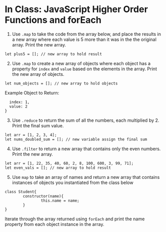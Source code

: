 # In Class: JavaScript Higher Order Functions and forEach

1. Use `.map` to take the code from the array below, and place the results in a new array where each value is 5 more than it was in the the original array. Print the new array.

```let arr = [1, 2, 3, 4];
let plus5 = []; // new array to hold result
```

2. Use `.map` to create a new array of objects where each object has a property for `index` and `value` based on the elements in the array. Print the new array of objects.

```let arr = [1, 2, 3, 4];
let num_objects = []; // new array to hold objects
```

Example Object to Return:

```{
  index: 1,
  value: 2
}

```

3. Use `.reduce` to return the sum of all the numbers, each multiplied by 2. Print the final sum value.

```
let arr = [1, 2, 3, 4];
let nums_doubled_sum = []; // new variable assign the final sum
```

4. Use `.filter` to return a new array that contains only the even numbers. Print the new array.

```
let arr = [1, 22, 35, 40, 60, 2, 8, 100, 600, 3, 99, 71];
let even_vals = []; // new array to hold result
```

5. Use `map` to take an array of names and return a new array that contains instances of objects you instantiated from the class below

```
class Student{
        constructor(name){
                this.name = name;
        }
}
```

Iterate through the array returned using `forEach` and print the name property from each object instance in the array.
